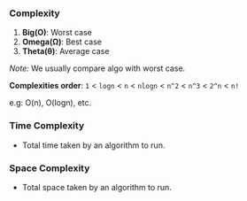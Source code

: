 ### Complexity
1. **Big(O)**: Worst case
2. **Omega(Ω)**: Best case
3. **Theta(θ)**: Average case

*Note:* We usually compare algo with worst case.

**Complexities order**: `1` < `logn` < `n` < `nlogn` < `n^2` < `n^3` < `2^n` < `n!`

e.g: O(n), O(logn), etc.

### Time Complexity 
- Total time taken by an algorithm to run.

### Space Complexity 
- Total space taken by an algorithm to run.
